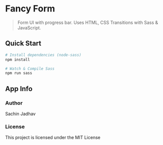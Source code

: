 # Fancy Form

> Form UI with progress bar. Uses HTML, CSS Transitions with Sass & JavaScript.

## Quick Start

```bash
# Install dependencies (node-sass)
npm install

# Watch & Compile Sass
npm run sass
```

## App Info

### Author

Sachin Jadhav

### License

This project is licensed under the MIT License
